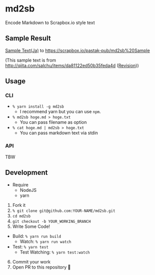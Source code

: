 # md2sb

Encode Markdown to Scrapbox.io style text

## Sample Result

[Sample Text(Ja)](test/fixtures/md/sample-ja.md) to https://scrapbox.io/pastak-pub/md2sb%20Sample

(This sample text is from http://qiita.com/salchu/items/da81122ed50b35feda4d ([Revision](http://qiita.com/salchu/items/da81122ed50b35feda4d/revisions/6)))

## Usage

### CLI

- `% yarn install -g md2sb`
  - I recommend yarn but you can use `npm`.
- `% md2sb hoge.md > hoge.txt`
  - You can pass filename as option
- `% cat hoge.md | md2sb > hoge.txt`
  - You can pass markdown text via stdin

### API

TBW

## Development

- Require
  - NodeJS
  - yarn

1. Fork it
2. `% git clone git@github.com:YOUR-NAME/md2sb.git`
3. `cd md2sb`
4. `git checkout -b YOUR_WORKING_BRANCH`
5. Write Some Code!
  - Build: `% yarn run build`
    - Watch: `% yarn run watch`
  - Test: `% yarn test`
    - Test Watching: `% yarn test:watch`
6. Commit your work
7. Open PR to this repository 🎉
